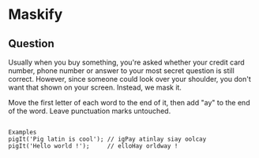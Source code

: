 # Maskify

## Question

Usually when you buy something, you're asked whether your credit card number, phone number or answer to your most secret question is still correct. However, since someone could look over your shoulder, you don't want that shown on your screen. Instead, we mask it.

Move the first letter of each word to the end of it, then add "ay" to the end of the word. Leave punctuation marks untouched.
```

Examples
pigIt('Pig latin is cool'); // igPay atinlay siay oolcay
pigIt('Hello world !');     // elloHay orldway !

```

